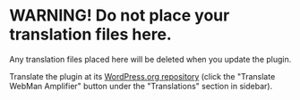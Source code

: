 # WARNING! Do not place your translation files here.

Any translation files placed here will be deleted when you update the plugin.

Translate the plugin at its [WordPress.org repository](https://wordpress.org/plugins/webman-amplifier/) (click the "Translate WebMan Amplifier" button under the "Translations" section in sidebar).
